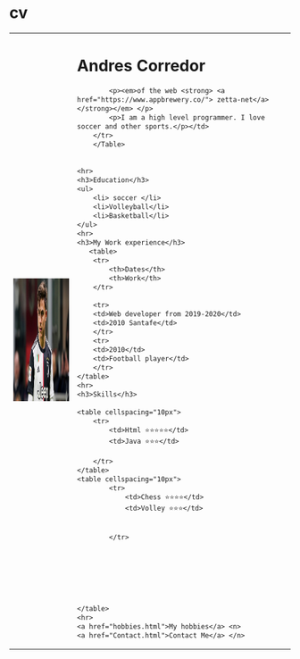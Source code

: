 # cv
<!DOCTYPE html>
<html lang="en">
<head>
    <meta charset="UTF-8">
    <meta name="viewport" content="width=device-width, initial-scale=1.0">
    <title>Costas personal site</title>
</head>
<body>
    <Table cellspacing="20">
        <tr>
            <td><img src="Dybala.jpg" alt="Dybala" height="220px" ></td>
            <td><h1>Andres Corredor</h1> 
    
            <p><em>of the web <strong> <a href="https://www.appbrewery.co/"> zetta-net</a> </strong></em> </p>
            <p>I am a high level programmer. I love soccer and other sports.</p></td>
        </tr>
        </Table>
  
    
    <hr>
    <h3>Education</h3> 
    <ul>
        <li> soccer </li>
        <li>Volleyball</li>
        <li>Basketball</li>
    </ul>
    <hr>
    <h3>My Work experience</h3>
       <table>
        <tr>
            <th>Dates</th>
            <th>Work</th>
        </tr>

        <tr>
        <td>Web developer from 2019-2020</td>
        <td>2010 Santafe</td>
        </tr>
        <tr>
        <td>2010</td>
        <td>Football player</td>
        </tr>
    </table>
    <hr>
    <h3>Skills</h3>

    <table cellspacing="10px">
        <tr>
            <td>Html ⭐⭐⭐⭐⭐</td>
            <td>Java ⭐⭐⭐</td>
            
        </tr>  
    </table>     
    <table cellspacing="10px"> 
            <tr>
                <td>Chess ⭐⭐⭐⭐</td>                  
                <td>Volley ⭐⭐⭐</td>
                    
                        
            </tr> 
                
       

        
           


    </table>
    <hr>
    <a href="hobbies.html">My hobbies</a> <n>
    <a href="Contact.html">Contact Me</a> </n>
  
   
</body>
</html>
